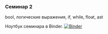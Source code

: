 ### Семинар 2 
bool, логические выражения, if, while, float, ast

Ноутбук семинара в Binder. [![Binder](https://mybinder.org/badge_logo.svg)](https://mybinder.org/v2/gh/feldsherov/hse_python_2019_2020/master?filepath=sem2%2Fsem2.ipynb)
